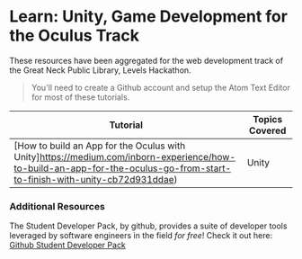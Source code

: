 # Learn: Unity, Game Development for the Oculus Track
These resources have been aggregated for the web development track of the Great Neck Public Library, Levels Hackathon.

> You'll need to create a Github account and setup the Atom Text Editor for most of these tutorials.

|Tutorial|Topics Covered|
|---|---|
|[How to build an App for the Oculus with Unity]https://medium.com/inborn-experience/how-to-build-an-app-for-the-oculus-go-from-start-to-finish-with-unity-cb72d931ddae)|Unity|

### Additional Resources 
The Student Developer Pack, by github, provides a suite of developer tools leveraged by software engineers in the field *for free*! Check it out here: [Github Student Developer Pack](https://education.github.com/pack)
